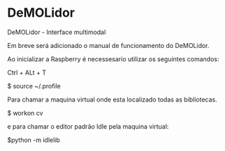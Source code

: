 # DeMOLidor
DeMOLidor - Interface multimodal 


Em breve será adicionado o manual de funcionamento do DeMOLidor.

Ao inicializar a Raspberry é necessesario utilizar os seguintes comandos:

Ctrl + ALt + T

$ source ~/.profile

Para chamar a maquina virtual onde esta localizado todas as bibliotecas.

$ workon cv

e para chamar o editor padrão Idle pela maquina virtual:

$python -m idlelib
